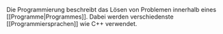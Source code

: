 Die Programmierung beschreibt das Lösen von Problemen innerhalb eines [[Programme|Programmes]]. Dabei werden verschiedenste [[Programmiersprachen]] wie C++ verwendet.


